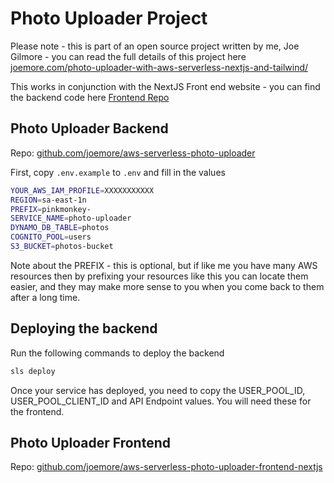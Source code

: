 # Photo Uploader Project

Please note - this is part of an open source project written by me, Joe Gilmore - you can read the full details of this project here
[joemore.com/photo-uploader-with-aws-serverless-nextjs-and-tailwind/](https://www.joemore.com/photo-uploader-with-aws-serverless-nextjs-and-tailwind/)

This works in conjunction with the NextJS Front end website  - you can find the backend code here
[Frontend Repo](https://github.com/joemore/aws-serverless-photo-uploader-frontend-nextjs)

## Photo Uploader Backend

Repo: [github.com/joemore/aws-serverless-photo-uploader](https://github.com/joemore/aws-serverless-photo-uploader)

First, copy `.env.example` to `.env` and fill in the values

```bash
YOUR_AWS_IAM_PROFILE=XXXXXXXXXXX
REGION=sa-east-1n
PREFIX=pinkmonkey-
SERVICE_NAME=photo-uploader
DYNAMO_DB_TABLE=photos
COGNITO_POOL=users
S3_BUCKET=photos-bucket
```

Note about the PREFIX - this is optional, but if like me you have many AWS resources then by prefixing your resources like this you can locate them easier, and they may make more sense to you when you come back to them after a long time. 

## Deploying the backend

Run the following commands to deploy the backend

```bash
sls deploy
```

Once your service has deployed, you need to copy the USER_POOL_ID, USER_POOL_CLIENT_ID and API Endpoint values. You will need these for the frontend.

## Photo Uploader Frontend

Repo: [github.com/joemore/aws-serverless-photo-uploader-frontend-nextjs](https://github.com/joemore/aws-serverless-photo-uploader-frontend-nextjs)
